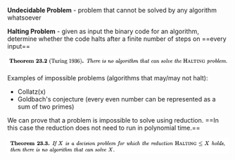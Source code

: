 **Undecidable Problem** - problem that cannot be solved by any algorithm whatsoever

**Halting Problem** - given as input the binary code for an algorithm, determine whether the code halts after a finite number of steps on ==every input==

![image-20191215160119625](pics/image-20191215160119625.png)

Examples of impossible problems (algorithms that may/may not halt):

- Collatz(x)
- Goldbach's conjecture (every even number can be represented as a sum of two primes)

We can prove that a problem is impossible to solve using reduction. ==In this case the reduction does not need to run in polynomial time.==

![image-20191215163546496](pics/image-20191215163546496.png)

